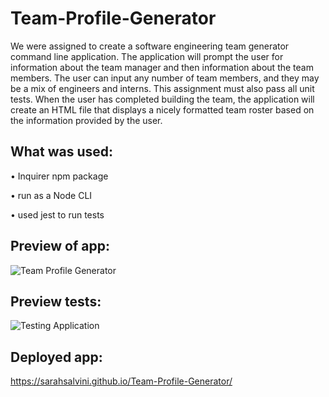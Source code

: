 # Team-Profile-Generator

We were assigned to create a software engineering team generator command line application. The application will prompt the user for information about the team manager and then information about the team members. The user can input any number of team members, and they may be a mix of engineers and interns. This assignment must also pass all unit tests. When the user has completed building the team, the application will create an HTML file that displays a nicely formatted team roster based on the information provided by the user. 

## What was used: 
• Inquirer npm package

• run as a Node CLI

• used jest to run tests


## Preview of app:
![Team Profile Generator](./hw10.gif)


## Preview tests:
![Testing Application](./test.gif)

## Deployed app:
https://sarahsalvini.github.io/Team-Profile-Generator/
